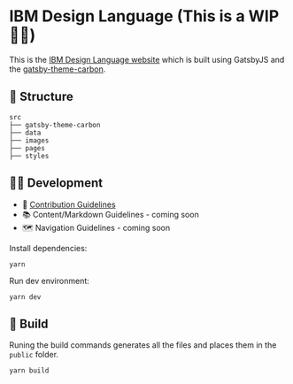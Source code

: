 # IBM Design Language (This is a WIP 👩‍💻)

This is the [IBM Design Language website](http://www.ibm.com/design/language) which is built using GatsbyJS and the [gatsby-theme-carbon](https://github.com/carbon-design-system/gatsby-theme-carbon).

## 📂 Structure

```
src
├── gatsby-theme-carbon
├── data
├── images
├── pages
├── styles
```

## 👩‍💻 Development

- 🤝 [Contribution Guidelines](.github/CONTRIBUTING.md)
- 📚 Content/Markdown Guidelines - coming soon
- 🗺 Navigation Guidelines - coming soon

Install dependencies:

```
yarn
```

Run dev environment:

```
yarn dev
```

## 🚀 Build

Runing the build commands generates all the files and places them in the `public` folder.

```
yarn build
```
